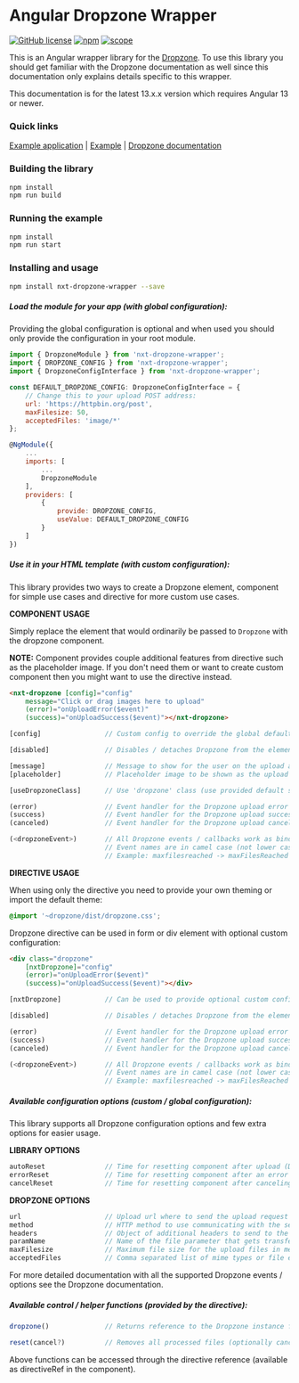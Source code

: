 # Angular Dropzone Wrapper

[![GitHub license](https://img.shields.io/github/license/Liquid-JS/nxt-components.svg)](https://github.com/Liquid-JS/nxt-components/blob/master/LICENSE)
[![npm](https://img.shields.io/npm/dm/nxt-dropzone-wrapper.svg)](https://www.npmjs.com/package/nxt-dropzone-wrapper)
[![scope](https://img.shields.io/npm/v/nxt-dropzone-wrapper.svg)](https://www.npmjs.com/package/nxt-dropzone-wrapper)

This is an Angular wrapper library for the [Dropzone](http://www.dropzonejs.com/). To use this library you should get familiar with the Dropzone documentation as well since this documentation only explains details specific to this wrapper.

This documentation is for the latest 13.x.x version which requires Angular 13 or newer.

### Quick links

[Example application](https://liquid-js.github.io/nxt-components/demo/dropzone-wrapper)
 \|
[Example](https://github.com/Liquid-JS/nxt-components/tree/master/packages/demo/src/app/dropzone-wrapper)
 \|
[Dropzone documentation](https://docs.dropzone.dev/configuration/basics/configuration-options)

### Building the library

```bash
npm install
npm run build
```

### Running the example

```bash
npm install
npm run start
```

### Installing and usage

```bash
npm install nxt-dropzone-wrapper --save
```

##### Load the module for your app (with global configuration):

Providing the global configuration is optional and when used you should only provide the configuration in your root module.

```javascript
import { DropzoneModule } from 'nxt-dropzone-wrapper';
import { DROPZONE_CONFIG } from 'nxt-dropzone-wrapper';
import { DropzoneConfigInterface } from 'nxt-dropzone-wrapper';

const DEFAULT_DROPZONE_CONFIG: DropzoneConfigInterface = {
    // Change this to your upload POST address:
    url: 'https://httpbin.org/post',
    maxFilesize: 50,
    acceptedFiles: 'image/*'
};

@NgModule({
    ...
    imports: [
        ...
        DropzoneModule
    ],
    providers: [
        {
            provide: DROPZONE_CONFIG,
            useValue: DEFAULT_DROPZONE_CONFIG
        }
    ]
})
```

##### Use it in your HTML template (with custom configuration):

This library provides two ways to create a Dropzone element, component for simple use cases and directive for more custom use cases.

**COMPONENT USAGE**

Simply replace the element that would ordinarily be passed to `Dropzone` with the dropzone component.

**NOTE:** Component provides couple additional features from directive such as the placeholder image. If you don't need them or want to create custom component then you might want to use the directive instead.

```html
<nxt-dropzone [config]="config"
    message="Click or drag images here to upload"
    (error)="onUploadError($event)"
    (success)="onUploadSuccess($event)"></nxt-dropzone>
```

```javascript
[config]                // Custom config to override the global defaults.

[disabled]              // Disables / detaches Dropzone from the element.

[message]               // Message to show for the user on the upload area.
[placeholder]           // Placeholder image to be shown as the upload area.

[useDropzoneClass]      // Use 'dropzone' class (use provided default styles).

(error)                 // Event handler for the Dropzone upload error event.
(success)               // Event handler for the Dropzone upload success event.
(canceled)              // Event handler for the Dropzone upload canceled event.

(<dropzoneEvent>)       // All Dropzone events / callbacks work as bindings.
                        // Event names are in camel case (not lower case).
                        // Example: maxfilesreached -> maxFilesReached
```

**DIRECTIVE USAGE**

When using only the directive you need to provide your own theming or import the default theme:

```css
@import '~dropzone/dist/dropzone.css';
```

Dropzone directive can be used in form or div element with optional custom configuration:

```html
<div class="dropzone"
    [nxtDropzone]="config"
    (error)="onUploadError($event)"
    (success)="onUploadSuccess($event)"></div>
```

```javascript
[nxtDropzone]           // Can be used to provide optional custom config.

[disabled]              // Disables / detaches Dropzone from the element.

(error)                 // Event handler for the Dropzone upload error event.
(success)               // Event handler for the Dropzone upload success event.
(canceled)              // Event handler for the Dropzone upload canceled event.

(<dropzoneEvent>)       // All Dropzone events / callbacks work as bindings.
                        // Event names are in camel case (not lower case).
                        // Example: maxfilesreached -> maxFilesReached
```

##### Available configuration options (custom / global configuration):

This library supports all Dropzone configuration options and few extra options for easier usage.

**LIBRARY OPTIONS**

```javascript
autoReset               // Time for resetting component after upload (Default: null).
errorReset              // Time for resetting component after an error (Default: null).
cancelReset             // Time for resetting component after canceling (Default: null).
```

**DROPZONE OPTIONS**

```javascript
url                     // Upload url where to send the upload request (Default: '').
method                  // HTTP method to use communicating with the server (Default: 'post').
headers                 // Object of additional headers to send to the server (Default: null).
paramName               // Name of the file parameter that gets transferred (Default: 'file').
maxFilesize             // Maximum file size for the upload files in megabytes (Default: null).
acceptedFiles           // Comma separated list of mime types or file extensions (Default: null).
```

For more detailed documentation with all the supported Dropzone events / options see the Dropzone documentation.

##### Available control / helper functions (provided by the directive):

```javascript
dropzone()              // Returns reference to the Dropzone instance for full API access.

reset(cancel?)          // Removes all processed files (optionally cancels uploads as well).
```

Above functions can be accessed through the directive reference (available as directiveRef in the component).
